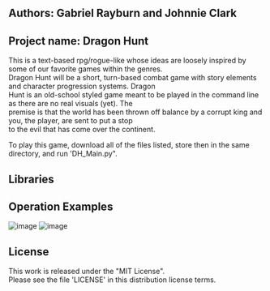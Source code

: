 ## Authors: Gabriel Rayburn and Johnnie Clark

## **Project name: Dragon Hunt**
This is a text-based rpg/rogue-like whose ideas are loosely inspired by some of our favorite games within the genres.  
Dragon Hunt will be a short, turn-based combat game with story elements and character progression systems. Dragon  
Hunt is an old-school styled game meant to be played in the command line as there are no real visuals (yet). The  
premise is that the world has been thrown off balance by a corrupt king and you, the player, are sent to put a stop  
to the evil that has come over the continent.  
  
To play this game, download all of the files listed, store then in the same directory, and run 'DH_Main.py".

## Libraries


## Operation Examples
![image](https://user-images.githubusercontent.com/56660181/91626176-b1a98d80-e961-11ea-8989-6f6bf419b1c9.png)
![image](https://user-images.githubusercontent.com/56660181/91626191-e1589580-e961-11ea-97a5-a95846fe343d.png)

## License
  
This work is released under the "MIT License".  
Please see the file 'LICENSE' in this distribution license terms.
